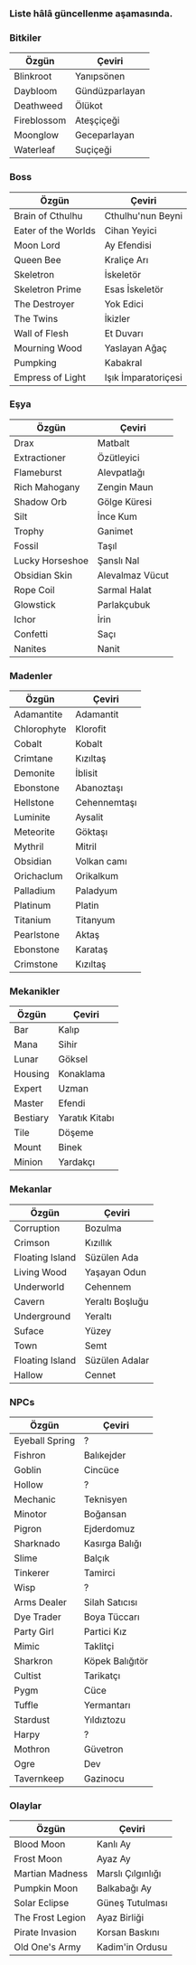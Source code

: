 ### Liste hâlâ güncellenme aşamasında.

### Bitkiler

|Özgün|Çeviri|
|--|--|
|Blinkroot|Yanıpsönen|
|Daybloom|Gündüzparlayan|
|Deathweed|Ölükot|
|Fireblossom|Ateşçiçeği|
|Moonglow|Geceparlayan|
|Waterleaf|Suçiçeği|

### Boss

|Özgün|Çeviri|
|--|--|
|Brain of Cthulhu|Cthulhu'nun Beyni|
|Eater of the Worlds|Cihan Yeyici|
|Moon Lord|Ay Efendisi|
|Queen Bee|Kraliçe Arı|
|Skeletron|İskeletör|
|Skeletron Prime|Esas İskeletör|
|The Destroyer|Yok Edici|
|The Twins|İkizler|
|Wall of Flesh|Et Duvarı|
|Mourning Wood|Yaslayan Ağaç|
|Pumpking|Kabakral|
|Empress of Light|Işık İmparatoriçesi|

### Eşya

|Özgün|Çeviri|
|--|--|
|Drax|Matbalt|
|Extractioner|Özütleyici|
|Flameburst|Alevpatlağı|
|Rich Mahogany|Zengin Maun|
|Shadow Orb|Gölge Küresi|
|Silt|İnce Kum|
|Trophy|Ganimet|
|Fossil|Taşıl|
|Lucky Horseshoe|Şanslı Nal|
|Obsidian Skin|Alevalmaz Vücut|
|Rope Coil|Sarmal Halat|
|Glowstick|Parlakçubuk|
|Ichor|İrin|
|Confetti|Saçı|
|Nanites|Nanit|

### Madenler

|Özgün|Çeviri|
|--|--|
|Adamantite|Adamantit|
|Chlorophyte|Klorofit|
|Cobalt|Kobalt|
|Crimtane|Kızıltaş|
|Demonite|İblisit|
|Ebonstone|Abanoztaşı|
|Hellstone|Cehennemtaşı|
|Luminite|Aysalit|
|Meteorite|Göktaşı|
|Mythril|Mitril|
|Obsidian|Volkan camı|
|Orichaclum|Orikalkum|
|Palladium|Paladyum|
|Platinum|Platin|
|Titanium|Titanyum|
|Pearlstone|Aktaş|
|Ebonstone|Karataş|
|Crimstone|Kızıltaş|

### Mekanikler

|Özgün|Çeviri|
|--|--|
|Bar|Kalıp|
|Mana|Sihir|
|Lunar |Göksel|
|Housing|Konaklama|
|Expert|Uzman|
|Master|Efendi|
|Bestiary|Yaratık Kitabı|
|Tile|Döşeme|
|Mount|Binek|
|Minion|Yardakçı|

### Mekanlar

|Özgün|Çeviri|
|--|--|
|Corruption|Bozulma|
|Crimson|Kızıllık|
|Floating Island|Süzülen Ada|
|Living Wood|Yaşayan Odun|
|Underworld|Cehennem|
|Cavern|Yeraltı Boşluğu|
|Underground|Yeraltı|
|Suface|Yüzey|
|Town|Semt|
|Floating Island|Süzülen Adalar|
|Hallow|Cennet|

### NPCs

|Özgün|Çeviri|
|--|--|
|Eyeball Spring|?|
|Fishron|Balıkejder|
|Goblin|Cincüce|
|Hollow|?|
|Mechanic|Teknisyen|
|Minotor|Boğansan|
|Pigron|Ejderdomuz|
|Sharknado|Kasırga Balığı|
|Slime|Balçık|
|Tinkerer|Tamirci|
|Wisp|?|
|Arms Dealer|Silah Satıcısı|
|Dye Trader|Boya Tüccarı|
|Party Girl|Partici Kız|
|Mimic|Taklitçi|
|Sharkron|Köpek Balığıtör|
|Cultist|Tarikatçı|
|Pygm|Cüce|
|Tuffle|Yermantarı|
|Stardust|Yıldıztozu|
|Harpy|?|
|Mothron|Güvetron|
|Ogre|Dev|
|Tavernkeep|Gazinocu|

### Olaylar

|Özgün|Çeviri|
|--|--|
|Blood Moon|Kanlı Ay|
|Frost Moon|Ayaz Ay|
|Martian Madness|Marslı Çılgınlığı|
|Pumpkin Moon|Balkabağı Ay|
|Solar Eclipse|Güneş Tutulması|
|The Frost Legion|Ayaz Birliği|
|Pirate Invasion|Korsan Baskını|
|Old One's Army|Kadim'in Ordusu|